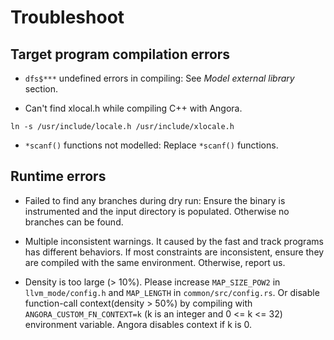 # Troubleshoot

## Target program compilation errors 

- `dfs$***` undefined errors in compiling: See *Model external library* section.

- Can't find xlocal.h while compiling C++ with Angora.

```
ln -s /usr/include/locale.h /usr/include/xlocale.h
```

- `*scanf()` functions not modelled: Replace `*scanf()` functions.

## Runtime errors

- Failed to find any branches during dry run: Ensure the binary is instrumented and the input 
directory is populated. Otherwise no branches can be found.

- Multiple inconsistent warnings. It caused by the fast and track programs has different behaviors. If most constraints are inconsistent, ensure they are compiled with the same environment. Otherwise, report us.

- Density is too large (> 10%). Please increase `MAP_SIZE_POW2` in `llvm_mode/config.h` and `MAP_LENGTH` in `common/src/config.rs`. Or disable function-call context(density > 50%) by compiling with `ANGORA_CUSTOM_FN_CONTEXT=k` (k is an integer and 0 <= k <= 32) environment variable. Angora disables context if k is 0.
